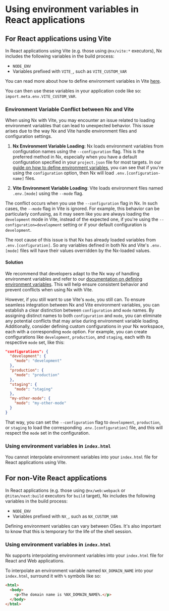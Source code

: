 # Using environment variables in React applications

## For React applications using Vite

In React applications using Vite (e.g. those using `@nx/vite:*` executors), Nx includes the following variables in the build process:

- `NODE_ENV`
- Variables prefixed with `VITE_`, such as `VITE_CUSTOM_VAR`

You can read more about how to define environment variables in Vite [here](https://vitejs.dev/guide/env-and-mode.html).

You can then use these variables in your application code like so: `import.meta.env.VITE_CUSTOM_VAR`.

### Environment Variable Conflict between Nx and Vite

When using Nx with Vite, you may encounter an issue related to loading environment variables that can lead to unexpected behavior. This issue arises due to the way Nx and Vite handle environment files and configuration settings.

1. **Nx Environment Variable Loading**: Nx loads environment variables from configuration names using the `--configuration` flag. This is the preferred method in Nx, especially when you have a default configuration specified in your `project.json` file for most targets. In our [guide on how to define environment variables](https://nx.dev/recipes/tips-n-tricks/define-environment-variables), you can see that if you're using the `configuration` option, then Nx will load `.env.[configuration-name]` files.

2. **Vite Environment Variable Loading**: Vite loads environment files named `.env.[mode]` using the `--mode` flag.

The conflict occurs when you use the `--configuration` flag in Nx. In such cases, the `--mode` flag in Vite is ignored. For example, this behavior can be particularly confusing, as it may seem like you are always loading the `development` mode in Vite, instead of the expected one, if you're using the `--configuration=development` setting or if your default configuration is `development`.

The root cause of this issue is that Nx has already loaded variables from `.env.[configuration]`. So any variables defined in both Nx and Vite's `.env.[mode]` files will have their values overridden by the Nx-loaded values.

#### Solution

We recommend that developers adapt to the Nx way of handling environment variables and refer to our [documentation on defining environment variables](https://nx.dev/recipes/tips-n-tricks/define-environment-variables). This will help ensure consistent behavior and prevent conflicts when using Nx with Vite.

However, if you still want to use Vite's `mode`, you still can. To ensure seamless integration between Nx and Vite environment variables, you can establish a clear distinction between `configuration` and `mode` names. By assigning distinct names to both `configuration` and `mode`, you can eliminate any potential conflicts that may arise during environment variable loading. Additionally, consider defining custom configurations in your Nx workspace, each with a corresponding `mode` option. For example, you can create configurations like `development`, `production`, and `staging`, each with its respective `mode` set, like this:

```json
"configurations": {
  "development": {
    "mode": "development"
  },
  "production": {
    "mode": "production"
  },
  "staging": {
    "mode": "staging"
  },
  "my-other-mode": {
    "mode": "my-other-mode"
  }
}
```

That way, you can set the `--configuration` flag to `development`, `production`, or `staging` to load the corresponding `.env.[configuration]` file, and this will respect the `mode` set in the configuration.

### Using environment variables in `index.html`

You cannot interpolate environment variables into your `index.html` file for React applications using Vite.

## For non-Vite React applications

In React applications (e.g. those using `@nx/web:webpack` or `@titan/next:build` executors for `build` target), Nx
includes the following variables in the build process:

- `NODE_ENV`
- Variables prefixed with `NX_`, such as `NX_CUSTOM_VAR`

Defining environment variables can vary between OSes. It's also important to know that this is temporary for the life of
the shell session.

### Using environment variables in `index.html`

Nx supports interpolating environment variables into your `index.html` file for React and Web applications.

To interpolate an environment variable named `NX_DOMAIN_NAME` into your `index.html`, surround it with `%` symbols like so:

```html {% fileName="index.html" %}
<html>
  <body>
    <p>The domain name is %NX_DOMAIN_NAME%.</p>
  </body>
</html>
```
